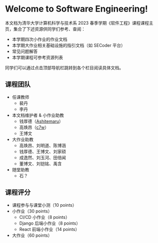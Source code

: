# Welcome to Software Engineering!

本文档为清华大学计算机科学与技术系 2023 春季学期《软件工程》课程课程主页，集合了下述资源供同学们参考、查阅：

- 本学期四次小作业的作业文档
- 本学期大作业相关基础设施的指引文档（如 SECoder 平台）
- 常见问题解答
- 本学期课程可参考资源列表

同学们可以通过点击顶部导航栏跳转到各个栏目阅读具体文档。

## 课程团队

- 任课教师
    - 裴丹
    - 李丹
- 本文档维护者 & 小作业助教
    - 钱厚德（[Ashitemaru](https://ashitemaru.github.io)）
    - 高焕昂（[c7w](https://c7w.tech)）
    - 王博文
- 大作业助教
    - 高焕昂、刘明道、陈博涵
    - 钱厚德、王博文、刘家硕
    - 成逸然、刘玉河、田倍闻
    - 董博文、刘铠铭、禹含
- 随堂助教
    - 石？

## 课程评分

- 课程参与与课堂小测（10 points）
- 小作业（30 points）
    - CI/CD 小作业（8 points）
    - Django 后端小作业（8 points）
    - React 前端小作业（14 points）
- 大作业（60 points）
